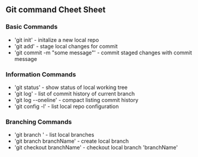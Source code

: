 ## Git command Cheet Sheet

### Basic Commands

* 'git init' - initalize a new local repo
* 'git add' - stage local changes for commit
* 'git commit -m "some message"' - commit staged changes with commit message

### Information Commands

* 'git status' - show status of local working tree
* 'git log' - list of commit history of current branch
* 'git log --oneline' - compact listing commit history
* 'git config -l' - list local repo configuration

### Branching Commands

* 'git branch ' - list local branches
* 'git branch branchName' - create local branch
* 'git checkout branchName' - checkout local branch 'branchName'
